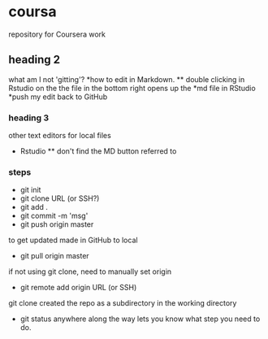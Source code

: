 # coursa
repository for Coursera work
## heading 2
what am I not 'gitting'?
*how to edit in Markdown.
** double clicking in Rstudio on the the file in the bottom right opens up the *md file in RStudio
*push my edit back to GitHub

### heading 3
other text editors for local files
* Rstudio
** don't find the MD button referred to

### steps

* git init
* git clone URL (or SSH?)
* git add . 
* git commit -m 'msg'
* git push origin master

to get updated made in GitHub to local
* git pull origin master

if not using git clone, need to manually set origin
* git remote add origin URL (or SSH)

git clone created the repo as a subdirectory in the working directory

* git status
anywhere along the way lets you know what step you need to do.